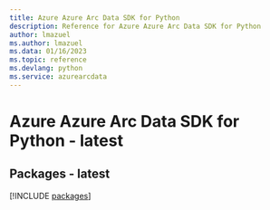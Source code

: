 ```yaml
---
title: Azure Azure Arc Data SDK for Python
description: Reference for Azure Azure Arc Data SDK for Python
author: lmazuel
ms.author: lmazuel
ms.data: 01/16/2023
ms.topic: reference
ms.devlang: python
ms.service: azurearcdata
---
```

# Azure Azure Arc Data SDK for Python - latest
## Packages - latest
[!INCLUDE [packages](azure-arc-data-index.md)]